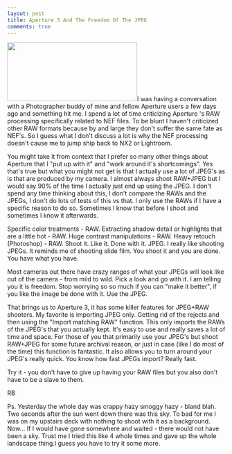 ```yaml
---
layout: post
title: Aperture 3 And The Freedom Of The JPEG
comments: true
---
```

<a rel="prettyPhoto" href="http://photo.rwboyer.com/wp-content/uploads/2010/09/P9020210-880.jpg"><img class="alignleft size-medium wp-image-2312" title="OLYMPUS DIGITAL CAMERA" src="http://photo.rwboyer.com/wp-content/uploads/2010/09/P9020210-880-300x136.jpg" alt="" width="300" height="136" /></a>I was having a conversation with a Photographer buddy of mine and fellow Aperture users a few days ago and something hit me. I spend a lot of time criticizing Aperture 's RAW processing specifically related to NEF files. To be blunt I haven't criticized other RAW formats because by and large they don't suffer the same fate as NEF's. So I guess what I don't discuss a lot is why the NEF processing doesn't cause me to jump ship back to NX2 or Lightroom.

You might take it from context that I prefer so many other things about Aperture that I "put up with it" and "work around it's shortcomings". Yes that's true but what you might not get is that I actually use a lot of JPEG's as is that are produced by my camera. I almost always shoot RAW+JPEG but I would say 90% of the time I actually just end up using the JPEG. I don't spend any time thinking about this, I don't compare the RAWs and the JPEGs, I don't do lots of tests of this vs that. I only use the RAWs if I have a specific reason to do so. Sometimes I know that before I shoot and sometimes I know it afterwards.

Specific color treatments - RAW. Extracting shadow detail or highlights that are a little hot - RAW. Huge contrast manipulations - RAW. Heavy retouch (Photoshop) - RAW. Shoot it. Like it. Done with it. JPEG. I really like shooting JPEGs. It reminds me of shooting slide film. You shoot it and you are done. You have what you have.

Most cameras out there have crazy ranges of what your JPEGs will look like out of the camera - from mild to wild. Pick a look and go with it. I am telling you it is freedom. Stop worrying so so much if you can "make it better", if you like the image be done with it. Use the JPEG.

That brings us to Aperture 3, it has some killer features for JPEG+RAW shooters. My favorite is importing JPEG only. Getting rid of the rejects and then using the "Import matching RAW" function. This only imports the RAWs of the JPEG's that you actually kept. It's easy to use and really saves a lot of time and space. For those of you that primarily use your JPEG's but shoot RAW+JPEG for some future archival reason, or just in case (like I do most of the time) this function is fantastic. It also allows you to turn around your JPEG's really quick. You know how fast JPEGs import? Really fast.

Try it - you don't have to give up having your RAW files but you also don't have to be a slave to them.

RB

Ps. Yesterday the whole day was crappy hazy smoggy hazy - bland blah. Two seconds after the sun went down there was this sky. To bad for me I was on my upstairs deck with nothing to shoot with it as a background. Now... If I would have gone somewhere and waited - there would not have been a sky. Trust me I tried this like 4 whole times and gave up the whole landscape thing.I guess you have to try it some more.